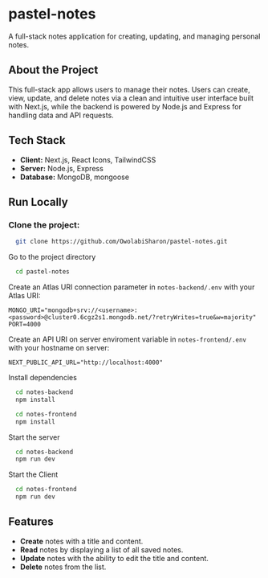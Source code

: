 # pastel-notes
A full-stack notes application for creating, updating, and managing personal notes.

## About the Project

This full-stack app allows users to manage their notes. Users can create, view, update, and delete notes via a clean and intuitive user interface built with Next.js, while the backend is powered by Node.js and Express for handling data and API requests.

## Tech Stack

- **Client:** Next.js, React Icons, TailwindCSS
- **Server:** Node.js, Express
- **Database:** MongoDB, mongoose

## Run Locally
### Clone the project:

```bash
  git clone https://github.com/OwolabiSharon/pastel-notes.git
```
Go to the project directory

```bash
  cd pastel-notes
```
Create an Atlas URI connection parameter in `notes-backend/.env` with your Atlas URI:
```
MONGO_URI="mongodb+srv://<username>:<password>@cluster0.6cgz2s1.mongodb.net/?retryWrites=true&w=majority"
PORT=4000
```

Create an API URI on server enviroment variable in `notes-frontend/.env` with your hostname on server:
```
NEXT_PUBLIC_API_URL="http://localhost:4000"
```

Install dependencies

```bash
  cd notes-backend
  npm install
```

```bash
  cd notes-frontend
  npm install
```

Start the server

```bash
  cd notes-backend
  npm run dev
```
Start the Client

```bash
  cd notes-frontend
  npm run dev
```
## Features

- **Create** notes with a title and content.
- **Read** notes by displaying a list of all saved notes.
- **Update** notes with the ability to edit the title and content.
- **Delete** notes from the list.
